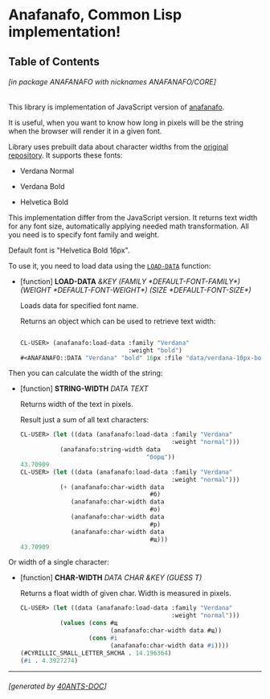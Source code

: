 <a id='x-28ANAFANAFO-3A-40INDEX-2040ANTS-DOC-2FLOCATIVES-3ASECTION-29'></a>

# Anafanafo, Common Lisp implementation!

## Table of Contents


###### \[in package ANAFANAFO with nicknames ANAFANAFO/CORE\]
This library is implementation of JavaScript version of [anafanafo](https://github.com/metabolize/anafanafo).

It is useful, when you want to know how long in pixels will be the string when the browser will
render it in a given font.

Library uses prebuilt data about character widths from the [original repository](https://github.com/metabolize/anafanafo).
It supports these fonts:

- Verdana Normal

- Verdana Bold

- Helvetica Bold

This implementation differ from the JavaScript version.
It returns text width for any font size, automatically applying
needed math transformation. All you need is to specify font family
and weight.

Default font is "Helvetica Bold 16px".

To use it, you need to load data using the [`LOAD-DATA`][994f] function:

<a id='x-28ANAFANAFO-3ALOAD-DATA-20FUNCTION-29'></a>

- [function] **LOAD-DATA** *&KEY (FAMILY \*DEFAULT-FONT-FAMILY\*) (WEIGHT \*DEFAULT-FONT-WEIGHT\*) (SIZE \*DEFAULT-FONT-SIZE\*)*

    Loads data for specified font name.
    
    Returns an object which can be used to retrieve text width:
    
    ```lisp
    
    CL-USER> (anafanafo:load-data :family "Verdana"
                                  :weight "bold")
    #<ANAFANAFO::DATA "Verdana" "bold" 16px :file "data/verdana-10px-bold.json">
    
    ```


Then you can calculate the width of the string:

<a id='x-28ANAFANAFO-3ASTRING-WIDTH-20FUNCTION-29'></a>

- [function] **STRING-WIDTH** *DATA TEXT*

    Returns width of the text in pixels.
    
    Result just a sum of all text characters:
    
    ```lisp
    CL-USER> (let ((data (anafanafo:load-data :family "Verdana"
                                              :weight "normal")))
               (anafanafo:string-width data
                                       "борщ"))
    43.70909
    CL-USER> (let ((data (anafanafo:load-data :family "Verdana"
                                              :weight "normal")))
               (+ (anafanafo:char-width data
                                        #б)
                  (anafanafo:char-width data
                                        #о)
                  (anafanafo:char-width data
                                        #р)
                  (anafanafo:char-width data
                                        #щ)))
    43.70909
    ```


Or width of a single character:

<a id='x-28ANAFANAFO-3ACHAR-WIDTH-20FUNCTION-29'></a>

- [function] **CHAR-WIDTH** *DATA CHAR &KEY (GUESS T)*

    Returns a float width of given char. Width is measured in pixels.
    
    ```lisp
    CL-USER> (let ((data (anafanafo:load-data :family "Verdana"
                                              :weight "normal")))
               (values (cons #щ
                             (anafanafo:char-width data #щ))
                       (cons #i
                             (anafanafo:char-width data #i))))
    (#CYRILLIC_SMALL_LETTER_SHCHA . 14.196364)
    (#i . 4.3927274)
    ```


  [994f]: #x-28ANAFANAFO-3ALOAD-DATA-20FUNCTION-29 "(ANAFANAFO:LOAD-DATA FUNCTION)"

* * *
###### \[generated by [40ANTS-DOC](https://40ants.com/doc)\]
